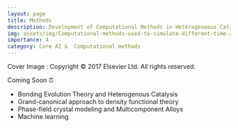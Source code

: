 ```yaml
---
layout: page
title: Methods
description: Development of Computational Methods in Heterogeneous Catalysis, Electrochemistry
img: assets/img/Computational-methods-used-to-simulate-different-time-and-length-scales-of-processes.png.jpeg
importance: 4
category: Core AI &  Computational methods
---
```

<!--- image from Reference Module in Chemistry, Molecular Sciences and Chemical Engineering © 2017 Elsevier Ltd. All rights reserved. -->

Cover Image : Copyright © 2017 Elsevier Ltd. All rights reserved.

Coming Soon :alarm_clock:

- Bonding Evolution Theory and Heterogenous Catalysis
- Grand-canonical approach to density functional theory
- Phase-field crystal modeling  and Multicomponent Alloys
-  Machine learning
